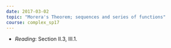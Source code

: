 ```yaml
---
date: 2017-03-02
topic: "Morera's Theorem; sequences and series of functions"
course: complex_sp17
---
```


- *Reading*: Section II.3, III.1.

